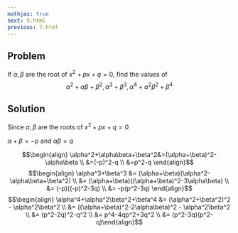 ```yaml
---
mathjax: true
next: 9.html
previous: 7.html
---
```


## Problem 
If $\alpha,\beta$ are the root of $x^2+px+q=0$, find the values of 
$$\alpha^2+\alpha\beta+\beta^2, \alpha^3+\beta^3, \alpha^4+\alpha^2\beta^2+\beta^4$$

## Solution

Since $\alpha,\beta$ are the roots of $x^2+px+q=0$

$\alpha+\beta=-p$ and $\alpha\beta=q$

$$\begin{align} \alpha^2+\alpha\beta+\beta^2&=(\alpha+\beta)^2-\alpha\beta \\
                                            &=(-p)^2-q \\
                                            &=p^2-q \end{align}$$
$$\begin{align} \alpha^3+\beta^3 &= (\alpha+\beta)(\alpha^2-\alpha\beta+\beta^2) \\
                                 &= (\alpha+\beta)((\alpha+\beta)^2-3\alpha\beta) \\
                                 &= (-p)((-p)^2-3q) \\
                                 &= -p(p^2-3q) \end{align}$$
$$\begin{align} \alpha^4+\alpha^2\beta^2+\beta^4 &= (\alpha^2+\beta^2)^2 - \alpha^2\beta^2 \\
                                                 &= ((\alpha+\beta)^2-2\alpha\beta)^2 - \alpha^2\beta^2 \\
                                                 &= (p^2-2q)^2-q^2 \\
                                                 &= p^4-4qp^2+3q^2 \\
                                                 &= (p^2-3q)(p^2-q)\end{align}$$
                                            
